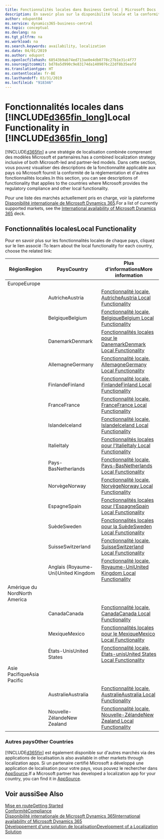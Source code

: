 ```yaml
---
title: Fonctionnalités locales dans Business Central | Microsoft Docs
description: En savoir plus sur la disponibilité locale et la conformité de la réglementation de Dynamics 365 Business Central.
author: edupont04
ms.service: dynamics365-business-central
ms.topic: conceptual
ms.devlang: na
ms.tgt_pltfrm: na
ms.workload: na
ms.search.keywords: availability, localization
ms.date: 04/01/2019
ms.author: edupont
ms.openlocfilehash: 68543b9ab74ed713ae0e4db0778c27b1e31c4f77
ms.sourcegitcommit: bd78a5d990c9e83174da1409076c22df8b35eafd
ms.translationtype: HT
ms.contentlocale: fr-BE
ms.lasthandoff: 03/31/2019
ms.locfileid: "918346"
---
```

# <a name="local-functionality-in-included365finlongincludesd365finlongmdmd"></a><span data-ttu-id="18aa9-103">Fonctionnalités locales dans [!INCLUDE[d365fin_long](includes/d365fin_long_md.md)]</span><span class="sxs-lookup"><span data-stu-id="18aa9-103">Local Functionality in [!INCLUDE[d365fin_long](includes/d365fin_long_md.md)]</span></span>
[!INCLUDE[d365fin](includes/d365fin_md.md)] <span data-ttu-id="18aa9-104">a une stratégie de localisation combinée comprenant des modèles Microsoft et partenaires.</span><span class="sxs-lookup"><span data-stu-id="18aa9-104">has a combined localization strategy inclusive of both Microsoft-led and partner-led models.</span></span> <span data-ttu-id="18aa9-105">Dans cette section, vous pouvez visualiser des descriptions de la fonctionnalité applicable aux pays où Microsoft fournit la conformité de la réglementation et d'autres fonctionnalités locales.</span><span class="sxs-lookup"><span data-stu-id="18aa9-105">In this section, you can see descriptions of functionality that applies to the countries where Microsoft provides the regulatory compliance and other local functionality.</span></span>  

<span data-ttu-id="18aa9-106">Pour une liste des marchés actuellement pris en charge, voir la plateforme [Disponibilité internationale de Microsoft Dynamics 365](https://docs.microsoft.com/en-us/dynamics365/get-started/availability).</span><span class="sxs-lookup"><span data-stu-id="18aa9-106">For a list of currently supported markets, see the [International availability of Microsoft Dynamics 365](https://docs.microsoft.com/en-us/dynamics365/get-started/availability) deck.</span></span>  

## <a name="local-functionality"></a><span data-ttu-id="18aa9-107">Fonctionnalités locales</span><span class="sxs-lookup"><span data-stu-id="18aa9-107">Local Functionality</span></span>
<span data-ttu-id="18aa9-108">Pour en savoir plus sur les fonctionnalités locales de chaque pays, cliquez sur le lien associé :</span><span class="sxs-lookup"><span data-stu-id="18aa9-108">To learn about the local functionality for each country, choose the related link:</span></span>

| <span data-ttu-id="18aa9-109">Région</span><span class="sxs-lookup"><span data-stu-id="18aa9-109">Region</span></span> | <span data-ttu-id="18aa9-110">Pays</span><span class="sxs-lookup"><span data-stu-id="18aa9-110">Country</span></span> | <span data-ttu-id="18aa9-111">Plus d'informations</span><span class="sxs-lookup"><span data-stu-id="18aa9-111">More information</span></span> |
| --- | --- |--- |
| <span data-ttu-id="18aa9-112">Europe</span><span class="sxs-lookup"><span data-stu-id="18aa9-112">Europe</span></span> |  | |
|        | <span data-ttu-id="18aa9-113">Autriche</span><span class="sxs-lookup"><span data-stu-id="18aa9-113">Austria</span></span> | [<span data-ttu-id="18aa9-114">Fonctionnalité locale, Autriche</span><span class="sxs-lookup"><span data-stu-id="18aa9-114">Austria Local Functionality</span></span>](localfunctionality/austria/austria-local-functionality.md) |
|        | <span data-ttu-id="18aa9-115">Belgique</span><span class="sxs-lookup"><span data-stu-id="18aa9-115">Belgium</span></span> |  [<span data-ttu-id="18aa9-116">Fonctionnalité locale, Belgique</span><span class="sxs-lookup"><span data-stu-id="18aa9-116">Belgium Local Functionality</span></span>](localfunctionality/belgium/belgium-local-functionality.md) |
|        | <span data-ttu-id="18aa9-117">Danemark</span><span class="sxs-lookup"><span data-stu-id="18aa9-117">Denmark</span></span> | [<span data-ttu-id="18aa9-118">Fonctionnalités locales pour le Danemark</span><span class="sxs-lookup"><span data-stu-id="18aa9-118">Denmark Local Functionality</span></span>](localfunctionality/denmark/denmark-local-functionality.md) |
|        | <span data-ttu-id="18aa9-119">Allemagne</span><span class="sxs-lookup"><span data-stu-id="18aa9-119">Germany</span></span> | [<span data-ttu-id="18aa9-120">Fonctionnalité locale, Allemagne</span><span class="sxs-lookup"><span data-stu-id="18aa9-120">Germany Local Functionality</span></span>](localfunctionality/germany/germany-local-functionality.md) |
|        | <span data-ttu-id="18aa9-121">Finlande</span><span class="sxs-lookup"><span data-stu-id="18aa9-121">Finland</span></span> | [<span data-ttu-id="18aa9-122">Fonctionnalité locale, Finlande</span><span class="sxs-lookup"><span data-stu-id="18aa9-122">Finland Local Functionality</span></span>](localfunctionality/finland/finland-local-functionality.md) |
|        | <span data-ttu-id="18aa9-123">France</span><span class="sxs-lookup"><span data-stu-id="18aa9-123">France</span></span> | [<span data-ttu-id="18aa9-124">Fonctionnalité locale, France</span><span class="sxs-lookup"><span data-stu-id="18aa9-124">France Local Functionality</span></span>](localfunctionality/france/france-local-functionality.md) |
|        | <span data-ttu-id="18aa9-125">Islande</span><span class="sxs-lookup"><span data-stu-id="18aa9-125">Iceland</span></span> | [<span data-ttu-id="18aa9-126">Fonctionnalité locale, Islande</span><span class="sxs-lookup"><span data-stu-id="18aa9-126">Iceland Local Functionality</span></span>](localfunctionality/iceland/iceland-local-functionality.md) |
|        | <span data-ttu-id="18aa9-127">Italie</span><span class="sxs-lookup"><span data-stu-id="18aa9-127">Italy</span></span> | [<span data-ttu-id="18aa9-128">Fonctionnalités locales pour l'Italie</span><span class="sxs-lookup"><span data-stu-id="18aa9-128">Italy Local Functionality</span></span>](localfunctionality/italy/italy-local-functionality.md) |
|        | <span data-ttu-id="18aa9-129">Pays-Bas</span><span class="sxs-lookup"><span data-stu-id="18aa9-129">Netherlands</span></span> | [<span data-ttu-id="18aa9-130">Fonctionnalité locale, Pays-Bas</span><span class="sxs-lookup"><span data-stu-id="18aa9-130">Netherlands Local Functionality</span></span>](localfunctionality/netherlands/netherlands-local-functionality.md) |
|        | <span data-ttu-id="18aa9-131">Norvège</span><span class="sxs-lookup"><span data-stu-id="18aa9-131">Norway</span></span> | [<span data-ttu-id="18aa9-132">Fonctionnalité locale, Norvège</span><span class="sxs-lookup"><span data-stu-id="18aa9-132">Norway Local Functionality</span></span>](localfunctionality/norway/norway-local-functionality.md) |
|        | <span data-ttu-id="18aa9-133">Espagne</span><span class="sxs-lookup"><span data-stu-id="18aa9-133">Spain</span></span> | [<span data-ttu-id="18aa9-134">Fonctionnalités locales pour l'Espagne</span><span class="sxs-lookup"><span data-stu-id="18aa9-134">Spain Local Functionality</span></span>](localfunctionality/spain/spain-local-functionality.md) |
|        | <span data-ttu-id="18aa9-135">Suède</span><span class="sxs-lookup"><span data-stu-id="18aa9-135">Sweden</span></span> | [<span data-ttu-id="18aa9-136">Fonctionnalités locales pour la Suède</span><span class="sxs-lookup"><span data-stu-id="18aa9-136">Sweden Local Functionality</span></span>](localfunctionality/sweden/sweden-local-functionality.md) |
|        | <span data-ttu-id="18aa9-137">Suisse</span><span class="sxs-lookup"><span data-stu-id="18aa9-137">Switzerland</span></span> | [<span data-ttu-id="18aa9-138">Fonctionnalité locale, Suisse</span><span class="sxs-lookup"><span data-stu-id="18aa9-138">Switzerland Local Functionality</span></span>](localfunctionality/switzerland/switzerland-local-functionality.md) |
|        | <span data-ttu-id="18aa9-139">Anglais (Royaume-Uni)</span><span class="sxs-lookup"><span data-stu-id="18aa9-139">United Kingdom</span></span> | [<span data-ttu-id="18aa9-140">Fonctionnalité locale, Royaume-Uni</span><span class="sxs-lookup"><span data-stu-id="18aa9-140">United Kingdom Local Functionality</span></span>](localfunctionality/unitedkingdom/united-kingdom-local-functionality.md) |
| <span data-ttu-id="18aa9-141">Amérique du Nord</span><span class="sxs-lookup"><span data-stu-id="18aa9-141">North America</span></span> |       |  |
|        | <span data-ttu-id="18aa9-142">Canada</span><span class="sxs-lookup"><span data-stu-id="18aa9-142">Canada</span></span>|[<span data-ttu-id="18aa9-143">Fonctionnalité locale, Canada</span><span class="sxs-lookup"><span data-stu-id="18aa9-143">Canada Local Functionality</span></span>](localfunctionality/canada/canada-local-functionality.md) |
|        | <span data-ttu-id="18aa9-144">Mexique</span><span class="sxs-lookup"><span data-stu-id="18aa9-144">Mexico</span></span> | [<span data-ttu-id="18aa9-145">Fonctionnalités locales pour le Mexique</span><span class="sxs-lookup"><span data-stu-id="18aa9-145">Mexico Local Functionality</span></span>](localfunctionality/mexico/mexico-local-functionality.md) |
|        | <span data-ttu-id="18aa9-146">États-Unis</span><span class="sxs-lookup"><span data-stu-id="18aa9-146">United States</span></span>|[<span data-ttu-id="18aa9-147">Fonctionnalité locale, États-unis</span><span class="sxs-lookup"><span data-stu-id="18aa9-147">United States Local Functionality</span></span>](localfunctionality/unitedstates/united-states-local-functionality.md) |
| <span data-ttu-id="18aa9-148">Asie Pacifique</span><span class="sxs-lookup"><span data-stu-id="18aa9-148">Asia Pacific</span></span> |       |  |
|        | <span data-ttu-id="18aa9-149">Australie</span><span class="sxs-lookup"><span data-stu-id="18aa9-149">Australia</span></span> | [<span data-ttu-id="18aa9-150">Fonctionnalité locale, Australie</span><span class="sxs-lookup"><span data-stu-id="18aa9-150">Australia Local Functionality</span></span>](localfunctionality/australia/australia-local-functionality.md) |
|        | <span data-ttu-id="18aa9-151">Nouvelle-Zélande</span><span class="sxs-lookup"><span data-stu-id="18aa9-151">New Zealand</span></span> | [<span data-ttu-id="18aa9-152">Fonctionnalité locale, Nouvelle-Zélande</span><span class="sxs-lookup"><span data-stu-id="18aa9-152">New Zealand Local Functionality</span></span>](localfunctionality/newzealand/new-zealand-local-functionality.md) |

### <a name="other-countries"></a><span data-ttu-id="18aa9-153">Autres pays</span><span class="sxs-lookup"><span data-stu-id="18aa9-153">Other Countries</span></span>
[!INCLUDE[d365fin](includes/d365fin_md.md)] <span data-ttu-id="18aa9-154">est également disponible sur d'autres marchés via des applications de localisation.</span><span class="sxs-lookup"><span data-stu-id="18aa9-154">is also available in other markets through localization apps.</span></span> <span data-ttu-id="18aa9-155">Si un partenaire certifié Microsoft a développé une application de localisation pour votre pays, vous pouvez le rechercher dans [AppSource](https://appsource.microsoft.com/en-us/product/dynamics-365-business-central/).</span><span class="sxs-lookup"><span data-stu-id="18aa9-155">If a Microsoft partner has developed a localization app for your country, you can find it in [AppSource](https://appsource.microsoft.com/en-us/product/dynamics-365-business-central/).</span></span>

## <a name="see-also"></a><span data-ttu-id="18aa9-156">Voir aussi</span><span class="sxs-lookup"><span data-stu-id="18aa9-156">See Also</span></span>
[<span data-ttu-id="18aa9-157">Mise en route</span><span class="sxs-lookup"><span data-stu-id="18aa9-157">Getting Started</span></span>](product-get-started.md)  
[<span data-ttu-id="18aa9-158">Conformité</span><span class="sxs-lookup"><span data-stu-id="18aa9-158">Compliance</span></span>](compliance/compliance-overview.md)  
[<span data-ttu-id="18aa9-159">Disponibilité internationale de Microsoft Dynamics 365</span><span class="sxs-lookup"><span data-stu-id="18aa9-159">International availability of Microsoft Dynamics 365</span></span>](https://docs.microsoft.com/en-us/dynamics365/get-started/availability)  
[<span data-ttu-id="18aa9-160">Développement d'une solution de localisation</span><span class="sxs-lookup"><span data-stu-id="18aa9-160">Development of a Localization Solution</span></span>](/dynamics365/business-central/dev-itpro/developer/readiness/readiness-develop-localization)  
